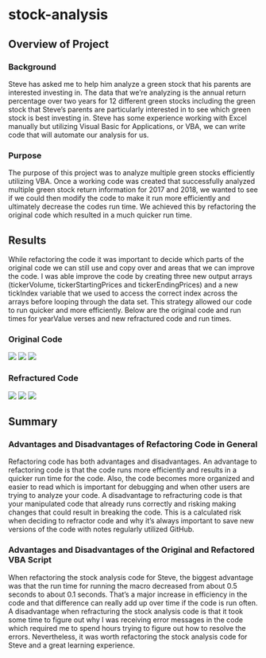 # stock-analysis

## Overview of Project
### Background
Steve has asked me to help him analyze a green stock that his parents are interested investing in.  The data that we’re analyzing is the annual return percentage over two years for 12 different green stocks including the green stock that Steve’s parents are particularly interested in to see which green stock is best investing in.  Steve has some experience working with Excel manually but utilizing Visual Basic for Applications, or VBA, we can write code that will automate our analysis for us.  
### Purpose
The purpose of this project was to analyze multiple green stocks efficiently utilizing VBA.  Once a working code was created that successfully analyzed multiple green stock return information for 2017 and 2018, we wanted to see if we could then modify the code to make it run more efficiently and ultimately decrease the codes run time.  We achieved this by refactoring the original code which resulted in a much quicker run time.

## Results
While refactoring the code it was important to decide which parts of the original code we can still use and copy over and areas that we can improve the code.  I was able improve the code by creating three new output arrays (tickerVolume, tickerStartingPrices and tickerEndingPrices) and a new tickIndex variable that we used to access the correct index across the arrays before looping through the data set.  This strategy allowed our code to run quicker and more efficiently.  Below are the original code and run times for yearValue verses and new refractured code and run times. 
### Original Code
![](Resources/Original_Code.png)
![](Resources/VBA_Challenge_2017_Original.png)
![](Resources/VBA_Challenge_2018_Original.png)

### Refractured Code
![](Resources/Refactored_Code.png)
![](Resources/VBA_Challenge_2017_Refactored.png)
![](Resources/VBA_Challenge_2018_Refactored.png)

## Summary
### Advantages and Disadvantages of Refactoring Code in General
Refactoring code has both advantages and disadvantages.  An advantage to refactoring code is that the code runs more efficiently and results in a quicker run time for the code.  Also, the code becomes more organized and easier to read which is important for debugging and when other users are trying to analyze your code.
A disadvantage to refracturing code is that your manipulated code that already runs correctly and risking making changes that could result in breaking the code.  This is a calculated risk when deciding to refractor code and why it’s always important to save new versions of the code with notes regularly utilized GitHub.
### Advantages and Disadvantages of the Original and Refactored VBA Script
When refactoring the stock analysis code for Steve, the biggest advantage was that the run time for running the macro decreased from about 0.5 seconds to about 0.1 seconds.  That’s a major increase in efficiency in the code and that difference can really add up over time if the code is run often.  
A disadvantage when refracturing the stock analysis code is that it took some time to figure out why I was receiving error messages in the code which required me to spend hours trying to figure out how to resolve the errors.  Nevertheless, it was worth refactoring the stock analysis code for Steve and a great learning experience.
